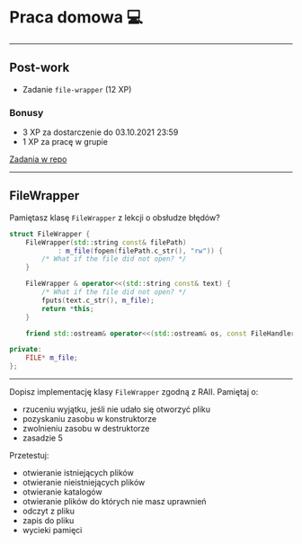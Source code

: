 # Praca domowa 💻

___

## Post-work

* Zadanie `file-wrapper` (12 XP)

### Bonusy

* 3 XP za dostarczenie do 03.10.2021 23:59
* 1 XP za pracę w grupie

[Zadania w repo](https://github.com/coders-school/memory-management/tree/master/03-good-practices/04-homework.md)

___
<!-- .slide: style="font-size: 0.9em" -->

## FileWrapper

Pamiętasz klasę `FileWrapper` z lekcji o obsłudze błędów?

```cpp
struct FileWrapper {
    FileWrapper(std::string const& filePath)
            : m_file(fopen(filePath.c_str(), "rw")) {
        /* What if the file did not open? */
    }

    FileWrapper & operator<<(std::string const& text) {
        /* What if the file did not open? */
        fputs(text.c_str(), m_file);
        return *this;
    }

    friend std::ostream& operator<<(std::ostream& os, const FileHandler& fh);

private:
    FILE* m_file;
};
```

___

Dopisz implementację klasy `FileWrapper` zgodną z RAII. Pamiętaj o:

* rzuceniu wyjątku, jeśli nie udało się otworzyć pliku
* pozyskaniu zasobu w konstruktorze
* zwolnieniu zasobu w destruktorze
* zasadzie 5

Przetestuj:

* otwieranie istniejących plików
* otwieranie nieistniejących plików
* otwieranie katalogów
* otwieranie plików do których nie masz uprawnień
* odczyt z pliku
* zapis do pliku
* wycieki pamięci
